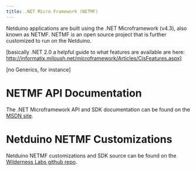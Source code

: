 ```yaml
---
title: .NET Micro Framework (NETMF)
---
```


Netduino applications are built using the .NET Microframework (v4.3), also known as NETMF. NETMF is an open source project that is further customized to run on the Netduino. 

[basically .NET 2.0 a helpful guide to what features are available are here: http://informatix.miloush.net/microframework/Articles/CisFeatures.aspx]

[no Generics, for instance]

# NETMF API Documentation

The .NET Microframework API and SDK documentation can be found on the [MSDN site](https://msdn.microsoft.com/en-us/library/jj610646(v=vs.102).aspx).

# Netduino NETMF Customizations

Netduino NETMF customizations and SDK source can be found on the [Wilderness Labs github repo](https://github.com/WildernessLabs/Netduino-SDK). 
